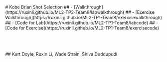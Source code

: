<br/>
# Kobe Brian Shot Selection
## - [Walkthrough](https://ruxinli.github.io/ML2-TP2-Team8/labwalkthrough)
## - [Exercise Walkthrough](https://ruxinli.github.io/ML2-TP1-Team8/exercisewalkthrough)
## - [Code for Lab](https://ruxinli.github.io/ML2-TP1-Team8/labcode)
## - [Code for Exercise](https://ruxinli.github.io/ML2-TP1-Team8/exercisecode)
<br/>
<br/>
<br/>
<br/>
<br/>
## Kurt Doyle, Ruxin Li, Wade Strain, Shiva Duddupudi

